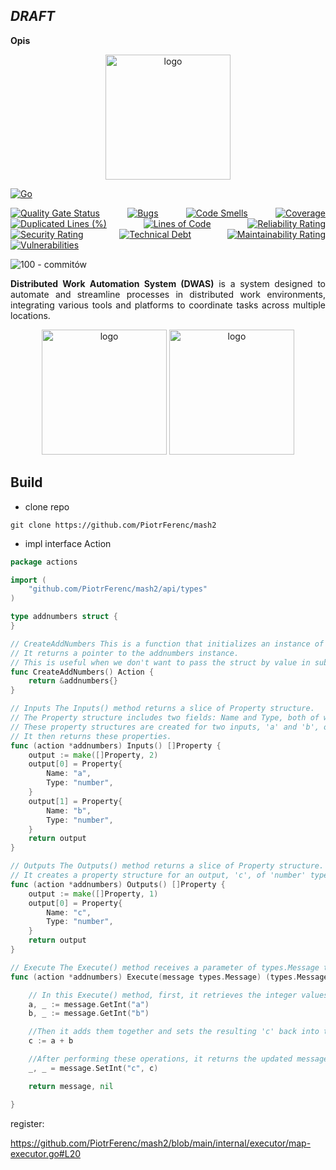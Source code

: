 *DRAFT*
---

**Opis**

<p align="center">
  <img src="https://github.com/PiotrFerenc/mash2/assets/30370747/0d288f65-cb91-4770-88bc-2329fd9d52bb" alt="logo" width="200"/>
</p>
<div style="text-align: justify;">

[![Go](https://github.com/PiotrFerenc/mash2/actions/workflows/go.yml/badge.svg?branch=main)](https://github.com/PiotrFerenc/mash2/actions/workflows/go.yml)

[![Quality Gate Status](https://sonarcloud.io/api/project_badges/measure?project=PiotrFerenc_mash2&metric=alert_status)](https://sonarcloud.io/summary/new_code?id=PiotrFerenc_mash2) [![Bugs](https://sonarcloud.io/api/project_badges/measure?project=PiotrFerenc_mash2&metric=bugs)](https://sonarcloud.io/summary/new_code?id=PiotrFerenc_mash2) [![Code Smells](https://sonarcloud.io/api/project_badges/measure?project=PiotrFerenc_mash2&metric=code_smells)](https://sonarcloud.io/summary/new_code?id=PiotrFerenc_mash2) [![Coverage](https://sonarcloud.io/api/project_badges/measure?project=PiotrFerenc_mash2&metric=coverage)](https://sonarcloud.io/summary/new_code?id=PiotrFerenc_mash2) [![Duplicated Lines (%)](https://sonarcloud.io/api/project_badges/measure?project=PiotrFerenc_mash2&metric=duplicated_lines_density)](https://sonarcloud.io/summary/new_code?id=PiotrFerenc_mash2) [![Lines of Code](https://sonarcloud.io/api/project_badges/measure?project=PiotrFerenc_mash2&metric=ncloc)](https://sonarcloud.io/summary/new_code?id=PiotrFerenc_mash2) [![Reliability Rating](https://sonarcloud.io/api/project_badges/measure?project=PiotrFerenc_mash2&metric=reliability_rating)](https://sonarcloud.io/summary/new_code?id=PiotrFerenc_mash2) [![Security Rating](https://sonarcloud.io/api/project_badges/measure?project=PiotrFerenc_mash2&metric=security_rating)](https://sonarcloud.io/summary/new_code?id=PiotrFerenc_mash2)  [![Technical Debt](https://sonarcloud.io/api/project_badges/measure?project=PiotrFerenc_mash2&metric=sqale_index)](https://sonarcloud.io/summary/new_code?id=PiotrFerenc_mash2) [![Maintainability Rating](https://sonarcloud.io/api/project_badges/measure?project=PiotrFerenc_mash2&metric=sqale_rating)](https://sonarcloud.io/summary/new_code?id=PiotrFerenc_mash2) [![Vulnerabilities](https://sonarcloud.io/api/project_badges/measure?project=PiotrFerenc_mash2&metric=vulnerabilities)](https://sonarcloud.io/summary/new_code?id=PiotrFerenc_mash2)

![100 - commitów](https://img.shields.io/badge/100-commitów-2ea44f?logo=go)

**Distributed Work Automation System (DWAS)** is a system designed to automate and streamline processes in distributed
work environments, integrating various tools and platforms to coordinate tasks across multiple locations.
</div>
<p align="center">
  <img src="https://github.com/PiotrFerenc/mash2/assets/30370747/7e4f24c1-1a14-4840-a7af-1713b6c958d2" alt="logo" width="200"/>

  <img src="https://github.com/PiotrFerenc/mash2/assets/30370747/105cd7c5-bccb-435c-aa4d-fb33930ab2f8" alt="logo" width="200"/>
</p>



**Build**
-----------------------

- clone repo

```git
git clone https://github.com/PiotrFerenc/mash2
```

- impl interface Action 

```go
package actions

import (
	"github.com/PiotrFerenc/mash2/api/types"
)

type addnumbers struct {
}

// CreateAddNumbers This is a function that initializes an instance of the addnumbers struct.
// It returns a pointer to the addnumbers instance.
// This is useful when we don't want to pass the struct by value in subsequent calls.
func CreateAddNumbers() Action {
	return &addnumbers{}
}

// Inputs The Inputs() method returns a slice of Property structure.
// The Property structure includes two fields: Name and Type, both of which are strings.
// These property structures are created for two inputs, 'a' and 'b', of 'number' type.
// It then returns these properties.
func (action *addnumbers) Inputs() []Property {
	output := make([]Property, 2)
	output[0] = Property{
		Name: "a",
		Type: "number",
	}
	output[1] = Property{
		Name: "b",
		Type: "number",
	}
	return output
}

// Outputs The Outputs() method returns a slice of Property structure.
// It creates a property structure for an output, 'c', of 'number' type and returns it.
func (action *addnumbers) Outputs() []Property {
	output := make([]Property, 1)
	output[0] = Property{
		Name: "c",
		Type: "number",
	}
	return output
}

// Execute The Execute() method receives a parameter of types.Message type and returns (types.Message, error).
func (action *addnumbers) Execute(message types.Message) (types.Message, error) {

	// In this Execute() method, first, it retrieves the integer values 'a' and 'b' from the message.
	a, _ := message.GetInt("a")
	b, _ := message.GetInt("b")

	//Then it adds them together and sets the resulting 'c' back into the message.
	c := a + b

	//After performing these operations, it returns the updated message and nil for the error value.
	_, _ = message.SetInt("c", c)

	return message, nil

}

```

register: 

https://github.com/PiotrFerenc/mash2/blob/main/internal/executor/map-executor.go#L20

